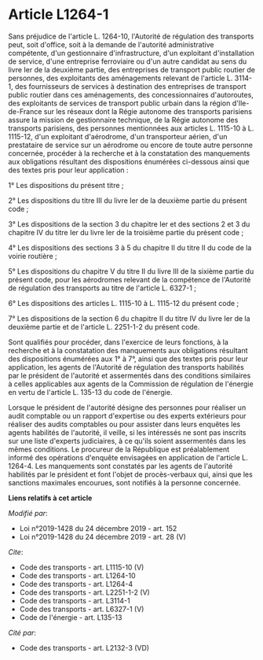 # Article L1264-1

Sans préjudice de l'article L. 1264-10, l'Autorité de régulation des transports peut, soit d'office, soit à la demande de
l'autorité administrative compétente, d'un gestionnaire d'infrastructure, d'un exploitant d'installation de service, d'une
entreprise ferroviaire ou d'un autre candidat au sens du livre Ier de la deuxième partie, des entreprises de transport public
routier de personnes, des exploitants des aménagements relevant de l'article L. 3114-1, des fournisseurs de services à
destination des entreprises de transport public routier dans ces aménagements, des concessionnaires d'autoroutes, des
exploitants de services de transport public urbain dans la région d'Ile-de-France sur les réseaux dont la Régie autonome des
transports parisiens assure la mission de gestionnaire technique, de la Régie autonome des transports parisiens, des
personnes mentionnées aux articles L. 1115-10 à L. 1115-12, d'un exploitant d'aérodrome, d'un transporteur aérien, d'un
prestataire de service sur un aérodrome ou encore de toute autre personne concernée, procéder à la recherche et à la
constatation des manquements aux obligations résultant des dispositions énumérées ci-dessous ainsi que des textes pris pour
leur application : 

1° Les dispositions du présent titre ; 

2° Les dispositions du titre III du livre Ier de la deuxième partie du présent code ; 

3° Les dispositions de la section 3 du chapitre Ier et des sections 2 et 3 du chapitre IV du titre Ier du livre Ier de la
troisième partie du présent code ; 

4° Les dispositions des sections 3 à 5 du chapitre II du titre II du code de la voirie routière ; 

5° Les dispositions du chapitre V du titre II du livre III de la sixième partie du présent code, pour les aérodromes relevant
de la compétence de l'Autorité de régulation des transports au titre de l'article L. 6327-1 ; 

6° Les dispositions des articles L. 1115-10 à L. 1115-12 du présent code ; 

7° Les dispositions de la section 6 du chapitre II du titre IV du livre Ier de la deuxième partie et de l'article L. 2251-1-2
du présent code. 

Sont qualifiés pour procéder, dans l'exercice de leurs fonctions, à la recherche et à la constatation des manquements aux
obligations résultant des dispositions énumérées aux 1° à 7°, ainsi que des textes pris pour leur application, les agents de
l'Autorité de régulation des transports habilités par le président de l'autorité et assermentés dans des conditions
similaires à celles applicables aux agents de la Commission de régulation de l'énergie en vertu de l'article L. 135-13 du
code de l'énergie. 

Lorsque le président de l'autorité désigne des personnes pour réaliser un audit comptable ou un rapport d'expertise ou des
experts extérieurs pour réaliser des audits comptables ou pour assister dans leurs enquêtes les agents habilités de
l'autorité, il veille, si les intéressés ne sont pas inscrits sur une liste d'experts judiciaires, à ce qu'ils soient
assermentés dans les mêmes conditions. Le procureur de la République est préalablement informé des opérations d'enquête
envisagées en application de l'article L. 1264-4. Les manquements sont constatés par les agents de l'autorité habilités par
le président et font l'objet de procès-verbaux qui, ainsi que les sanctions maximales encourues, sont notifiés à la personne
concernée.

**Liens relatifs à cet article**

_Modifié par_:

  - Loi n°2019-1428 du 24 décembre 2019 - art. 152
  - Loi n°2019-1428 du 24 décembre 2019 - art. 28 (V)

_Cite_:

  - Code des transports - art. L1115-10 (V)
  - Code des transports - art. L1264-10
  - Code des transports - art. L1264-4
  - Code des transports - art. L2251-1-2 (V)
  - Code des transports - art. L3114-1
  - Code des transports - art. L6327-1 (V)
  - Code de l'énergie - art. L135-13

_Cité par_:

  - Code des transports - art. L2132-3 (VD)
